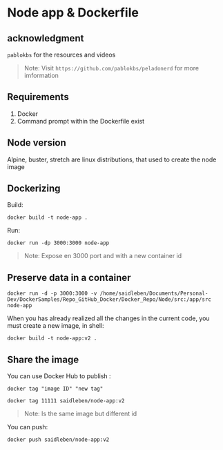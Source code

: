 # Node app & Dockerfile
## acknowledgment
`pablokbs` for the resources and videos
> Note: Visit `https://github.com/pablokbs/peladonerd` for more imformation

## Requirements
1. Docker
2. Command prompt within the Dockerfile exist

## Node version
Alpine, buster, stretch are linux distributions, that used to create the node image

## Dockerizing

Build:

```console
docker build -t node-app .

```
Run:

```console
docker run -dp 3000:3000 node-app

```
> Note: Expose en 3000 port and with a new container id

## Preserve data in a container

```console
docker run -d -p 3000:3000 -v /home/saidleben/Documents/Personal-Dev/DockerSamples/Repo_GitHub_Docker/Docker_Repo/Node/src:/app/src node-app
```
When you has already realized all the changes in the current code, you must create a new image, in shell:

```console
docker build -t node-app:v2 .
```

## Share the image

You can use Docker Hub to publish :

```console
docker tag "image ID" "new tag"
```

```console
docker tag 11111 saidleben/node-app:v2
```
> Note: Is the same image but different id

You can push:

```console
docker push saidleben/node-app:v2
```

